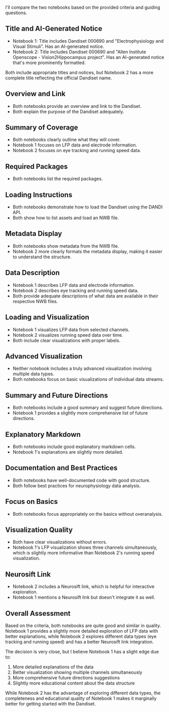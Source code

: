 I'll compare the two notebooks based on the provided criteria and guiding questions.

## Title and AI-Generated Notice
- Notebook 1: Title includes Dandiset 000690 and "Electrophysiology and Visual Stimuli". Has an AI-generated notice.
- Notebook 2: Title includes Dandiset 000690 and "Allen Institute Openscope - Vision2Hippocampus project". Has an AI-generated notice that's more prominently formatted.

Both include appropriate titles and notices, but Notebook 2 has a more complete title reflecting the official Dandiset name.

## Overview and Link
- Both notebooks provide an overview and link to the Dandiset.
- Both explain the purpose of the Dandiset adequately.

## Summary of Coverage
- Both notebooks clearly outline what they will cover.
- Notebook 1 focuses on LFP data and electrode information.
- Notebook 2 focuses on eye tracking and running speed data.

## Required Packages
- Both notebooks list the required packages.

## Loading Instructions
- Both notebooks demonstrate how to load the Dandiset using the DANDI API.
- Both show how to list assets and load an NWB file.

## Metadata Display
- Both notebooks show metadata from the NWB file.
- Notebook 2 more clearly formats the metadata display, making it easier to understand the structure.

## Data Description
- Notebook 1 describes LFP data and electrode information.
- Notebook 2 describes eye tracking and running speed data.
- Both provide adequate descriptions of what data are available in their respective NWB files.

## Loading and Visualization
- Notebook 1 visualizes LFP data from selected channels.
- Notebook 2 visualizes running speed data over time.
- Both include clear visualizations with proper labels.

## Advanced Visualization
- Neither notebook includes a truly advanced visualization involving multiple data types.
- Both notebooks focus on basic visualizations of individual data streams.

## Summary and Future Directions
- Both notebooks include a good summary and suggest future directions.
- Notebook 1 provides a slightly more comprehensive list of future directions.

## Explanatory Markdown
- Both notebooks include good explanatory markdown cells.
- Notebook 1's explanations are slightly more detailed.

## Documentation and Best Practices
- Both notebooks have well-documented code with good structure.
- Both follow best practices for neurophysiology data analysis.

## Focus on Basics
- Both notebooks focus appropriately on the basics without overanalysis.

## Visualization Quality
- Both have clear visualizations without errors.
- Notebook 1's LFP visualization shows three channels simultaneously, which is slightly more informative than Notebook 2's running speed visualization.

## Neurosift Link
- Notebook 2 includes a Neurosift link, which is helpful for interactive exploration.
- Notebook 1 mentions a Neurosift link but doesn't integrate it as well.

## Overall Assessment
Based on the criteria, both notebooks are quite good and similar in quality. Notebook 1 provides a slightly more detailed exploration of LFP data with better explanations, while Notebook 2 explores different data types (eye tracking and running speed) and has a better Neurosift link integration.

The decision is very close, but I believe Notebook 1 has a slight edge due to:
1. More detailed explanations of the data
2. Better visualization showing multiple channels simultaneously
3. More comprehensive future directions suggestions
4. Slightly more educational content about the data structure

While Notebook 2 has the advantage of exploring different data types, the completeness and educational quality of Notebook 1 makes it marginally better for getting started with the Dandiset.